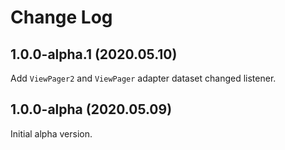 # Change Log
## 1.0.0-alpha.1 (2020.05.10)
Add `ViewPager2` and `ViewPager` adapter dataset changed listener.

## 1.0.0-alpha (2020.05.09)
Initial alpha version.
